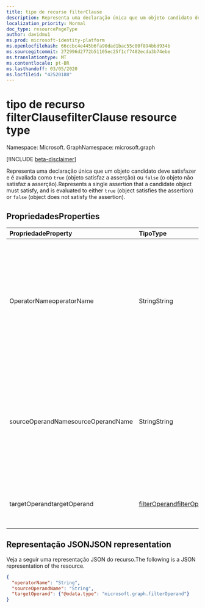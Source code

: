 ```yaml
---
title: tipo de recurso filterClause
description: Representa uma declaração única que um objeto candidato deve satisfazer e é avaliada como `true` (objeto satisfaz a asserção) ou `false` (o objeto não satisfaz a asserção).
localization_priority: Normal
doc_type: resourcePageType
author: davidmu1
ms.prod: microsoft-identity-platform
ms.openlocfilehash: 66ccbc4e445b6fa90dad1bac55c00f894bbd934b
ms.sourcegitcommit: 272996d2772b51105ec25f1cf7482ecda3b74ebe
ms.translationtype: MT
ms.contentlocale: pt-BR
ms.lasthandoff: 03/05/2020
ms.locfileid: "42520188"
---
```

# <a name="filterclause-resource-type"></a><span data-ttu-id="ee976-103">tipo de recurso filterClause</span><span class="sxs-lookup"><span data-stu-id="ee976-103">filterClause resource type</span></span>

<span data-ttu-id="ee976-104">Namespace: Microsoft. Graph</span><span class="sxs-lookup"><span data-stu-id="ee976-104">Namespace: microsoft.graph</span></span>

[!INCLUDE [beta-disclaimer](../../includes/beta-disclaimer.md)]

<span data-ttu-id="ee976-105">Representa uma declaração única que um objeto candidato deve satisfazer e é avaliada como `true` (objeto satisfaz a asserção) ou `false` (o objeto não satisfaz a asserção).</span><span class="sxs-lookup"><span data-stu-id="ee976-105">Represents a single assertion that a candidate object must satisfy, and is evaluated to either `true` (object satisfies the assertion) or `false` (object does not satisfy the assertion).</span></span>

## <a name="properties"></a><span data-ttu-id="ee976-106">Propriedades</span><span class="sxs-lookup"><span data-stu-id="ee976-106">Properties</span></span>
| <span data-ttu-id="ee976-107">Propriedade</span><span class="sxs-lookup"><span data-stu-id="ee976-107">Property</span></span>     | <span data-ttu-id="ee976-108">Tipo</span><span class="sxs-lookup"><span data-stu-id="ee976-108">Type</span></span>   |<span data-ttu-id="ee976-109">Descrição</span><span class="sxs-lookup"><span data-stu-id="ee976-109">Description</span></span>|
|:---------------|:--------|:----------|
|<span data-ttu-id="ee976-110">OperatorName</span><span class="sxs-lookup"><span data-stu-id="ee976-110">operatorName</span></span>|<span data-ttu-id="ee976-111">String</span><span class="sxs-lookup"><span data-stu-id="ee976-111">String</span></span>|<span data-ttu-id="ee976-112">Nome do operador a ser aplicado aos operandos de origem e de destino.</span><span class="sxs-lookup"><span data-stu-id="ee976-112">Name of the operator to be applied to the source and target operands.</span></span> <span data-ttu-id="ee976-113">Deve ser um dos operadores com suporte.</span><span class="sxs-lookup"><span data-stu-id="ee976-113">Must be one of the supported operators.</span></span> <span data-ttu-id="ee976-114">Os operadores com suporte podem ser descobertos.</span><span class="sxs-lookup"><span data-stu-id="ee976-114">Supported operators can be discovered.</span></span>|
|<span data-ttu-id="ee976-115">sourceOperandName</span><span class="sxs-lookup"><span data-stu-id="ee976-115">sourceOperandName</span></span>|<span data-ttu-id="ee976-116">String</span><span class="sxs-lookup"><span data-stu-id="ee976-116">String</span></span>|<span data-ttu-id="ee976-117">Nome do operando de origem (o operando que está sendo testado).</span><span class="sxs-lookup"><span data-stu-id="ee976-117">Name of source operand (the operand being tested).</span></span> <span data-ttu-id="ee976-118">O nome do operando de origem deve corresponder a um dos nomes de atributo no objeto de origem.</span><span class="sxs-lookup"><span data-stu-id="ee976-118">The source operand name must match one of the attribute names on the source object.</span></span>|
|<span data-ttu-id="ee976-119">targetOperand</span><span class="sxs-lookup"><span data-stu-id="ee976-119">targetOperand</span></span>|[<span data-ttu-id="ee976-120">filterOperand</span><span class="sxs-lookup"><span data-stu-id="ee976-120">filterOperand</span></span>](synchronization-filteroperand.md)|<span data-ttu-id="ee976-121">Valores em relação ao qual o operando de origem será testado.</span><span class="sxs-lookup"><span data-stu-id="ee976-121">Values that the source operand will be tested against.</span></span>|

## <a name="json-representation"></a><span data-ttu-id="ee976-122">Representação JSON</span><span class="sxs-lookup"><span data-stu-id="ee976-122">JSON representation</span></span>

<span data-ttu-id="ee976-123">Veja a seguir uma representação JSON do recurso.</span><span class="sxs-lookup"><span data-stu-id="ee976-123">The following is a JSON representation of the resource.</span></span>

<!-- {
  "blockType": "resource",
  "optionalProperties": [

  ],
  "@odata.type": "microsoft.graph.filterClause"
}-->

```json
{
  "operatorName": "String",
  "sourceOperandName": "String",
  "targetOperand": {"@odata.type": "microsoft.graph.filterOperand"}
}

```

<!-- uuid: 8fcb5dbc-d5aa-4681-8e31-b001d5168d79
2015-10-25 14:57:30 UTC -->
<!--
{
  "type": "#page.annotation",
  "description": "filterClause resource",
  "keywords": "",
  "section": "documentation",
  "tocPath": "",
  "suppressions": []
}
-->
